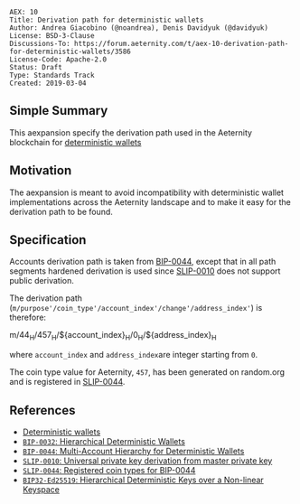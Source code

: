 ```
AEX: 10
Title: Derivation path for deterministic wallets
Author: Andrea Giacobino (@noandrea), Denis Davidyuk (@davidyuk)
License: BSD-3-Clause
Discussions-To: https://forum.aeternity.com/t/aex-10-derivation-path-for-deterministic-wallets/3586
License-Code: Apache-2.0
Status: Draft
Type: Standards Track
Created: 2019-03-04
```

## Simple Summary

This aexpansion specify the derivation path used in the Aeternity blockchain for [deterministic wallets](https://en.bitcoin.it/wiki/Deterministic_wallet)

## Motivation

The aexpansion is meant to avoid incompatibility with deterministic wallet implementations across the Aeternity landscape and to make it easy for the derivation path to be found.

## Specification

Accounts derivation path is taken from [BIP-0044](https://github.com/bitcoin/bips/blob/master/bip-0044.mediawiki), except that in all path segments hardened derivation is used since [SLIP-0010](https://github.com/satoshilabs/slips/blob/master/slip-0010.md) does not support public derivation.

The derivation path (`m/purpose'/coin_type'/account_index'/change'/address_index'`) is therefore:

m/44<sub>H</sub>/457<sub>H</sub>/\${account_index}<sub>H</sub>/0<sub>H</sub>/\${address_index}<sub>H</sub>

where `account_index` and `address_index`are integer starting from `0`.

The coin type value for Aeternity, `457`, has been generated on random.org and is registered in [SLIP-0044](https://github.com/satoshilabs/slips/blob/master/slip-0044.md).

## References

- [Deterministic wallets](https://en.bitcoin.it/wiki/Deterministic_wallet)
- [`BIP-0032`: Hierarchical Deterministic Wallets](https://github.com/bitcoin/bips/blob/master/bip-0032.mediawiki)
- [`BIP-0044`: Multi-Account Hierarchy for Deterministic Wallets](https://github.com/bitcoin/bips/blob/master/bip-0044.mediawiki)
- [`SLIP-0010`: Universal private key derivation from master private key](https://github.com/satoshilabs/slips/blob/master/slip-0010.md)
- [`SLIP-0044`: Registered coin types for BIP-0044](https://github.com/satoshilabs/slips/blob/master/slip-0044.md)
- [`BIP32-Ed25519`: Hierarchical Deterministic Keys over a Non-linear Keyspace](https://ieeexplore.ieee.org/document/7966967?reload=true)
